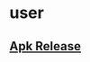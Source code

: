 # user

## [Apk Release](https://github.com/kushalsingh-00/user/releases/download/v0.1/app-debug.apk)
